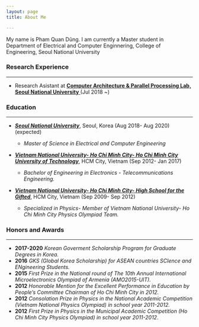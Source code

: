 ```yaml
---
layout: page
title: About Me

---
```


My name is Pham Quan Dũng. I am currently a Master student in Department of Electrical and Computer Enginnering, College of Engineering, Seoul National University
### Research Experience
----
* Research Asistant at [ **Computer Architecture & Parallel Processing Lab, Seoul National University** ](http://capp.snu.ac.kr/) (Jul 2018 ~)

### Education
----
* [**_Seoul National University_**](http://www.useoul.edu/), Seoul, Korea  (Aug 2018- Aug 2020) (expected)
  * _Master of Science in Electrical and Computer Engineering_


* [**_Vietnam National University- Ho Chi Minh City- Ho Chi Minh City University of Technology_**](http://www.hcmut.edu.vn/en), HCM City, Vietnam (Sep 2012- Jan 2017)
  * _Bachelor of Engineering in Electronics - Telecommunications Engineering._


* [**_Vietnam National University- Ho Chi Minh City- High School for the Gifted_**](http://www.ptnk.edu.vn/), HCM City, Vietnam (Sep 2009- Sep 2012)
  * _Specialized in Physics- Member of Vietnam National University- Ho Chi Minh City Physics Olympiad Team._

### Honors and Awards
----
* **2017-2020** _Korean Goverment Scholarship Program for Graduate Degrees in Korea._
* **2016**      _GKS (Global Korea Scholarship) for ASEAN countries SCIence and ENgineering Students._
* **2015**      _First Prize in the National round of The 10th Annual International Microelectronics Olympiad of Armenia (AMO2015-UIT)._
* **2012**      _Honorable Mention for the Excellent Performance in Education by People’s Committee Chairman of Ho Chi Minh City in 2012._
* **2012**      _Consolation Prize in Physics in the National Academic Competition (Vietnam National Physics Olympiad) in school year 2011-2012._
* **2012**      _First Prize in Physics in the Municipal Academic Competition (Ho Chi Minh City Physics Olympiad) in school year 2011-2012_.
